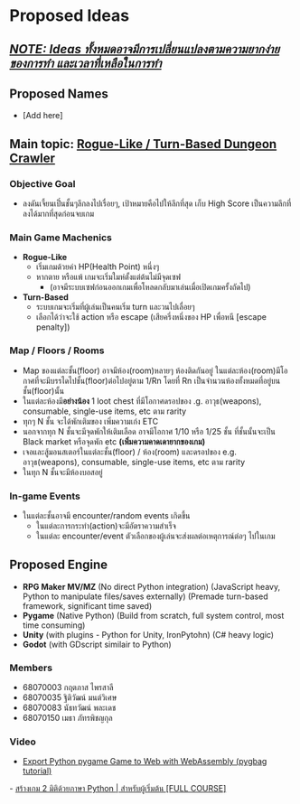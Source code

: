 # Proposed Ideas
## <u><i>NOTE: Ideas ทั้งหมดอาจมีการเปลี่ยนแปลงตามความยากง่ายของการทำ และเวลาที่เหลือในการทำ</i></u>
## Proposed Names
- [Add here]

## Main topic: <u>Rogue-Like / Turn-Based Dungeon Crawler</u>
### Objective Goal
- ลงดันเจี้ยนเป็๋นชั้นๆลึกลงไปเรื่อยๆ, เป้าหมายคือไปให้ลึกที่สุด เก็บ High Score เป็นความลึกที่ลงได้มากที่สุดก่อนจบเกม

### Main Game Machenics
- **Rogue-Like**
	- เริ่มเกมด้วยค่า HP(Health Point) หนึ่งๆ
	- หากตาย หรือแพ้ เกมจะเริ่มใมห่ตั้งแต่ต้นไม่มีจุดเซฟ
		- (อาจมีระบบเซฟก่อนออกเกมเพื่อโหลดกลับมาเล่นเมื่อเปิดเกมครั้งถัดไป)
- **Turn-Based**
	- ระบบเกมจะเริ่มที่ผู้เล่นเป็นคนเริ่ม turn และวนไปเลื่อยๆ
	- เลือกได้ว่าจะใช้ action หรือ escape (เสียครึ่งหนึ่งของ HP เพื่อหนี [escape penalty])

### Map / Floors / Rooms
- Map ของแต่ละชั้น(floor) อาจมีห้อง(room)หลายๆ ห้องติดกันอยู่ ในแต่ละห้อง(room)มีโอกาศที่จะมีบรรไดไปชั้น(floor)ต่อไปอยู่ตาม 1/Rn โดยที่ Rn เป็นจำนวนห้องทั้งหมดที่อยู่บนชั้น(floor)นั้น
- ในแต่ละห้องมี**อย่างน้อง** 1 loot chest ที่มีโอกาศดรอปของ .g. อาวุธ(weapons), consumable, single-use items, etc ตาม rarity
- ทุกๆ N ชั้น จะได้พักเติมของ เพิ่มความเก่ง ETC
- นอกจากทุก N ชั้นจะมีจุดพักให้เติมเลือด อาจมีโอกาศ 1/10 หรือ 1/25 ชั้น ที่ชั้นนั้นจะเป็น Black market หรือจุดพัก etc **(เพิ่มความคาดเดายากของเกม)**
- เจอและสู้มอนสเตอร์ในแต่ละชั้น(floor) / ห้อง(room) และดรอปของ e.g. อาวุธ(weapons), consumable, single-use items, etc ตาม rarity
- ในทุก N ชั้นจะมีห้องบอสอยู่

### In-game Events
- ในแต่ละชั้นอาจมี encounter/random events เกิดขึ้น
	- ในแต่ละการกระทำ(action)จะมีอัตราความสำเร็จ
	- ในแต่ละ encounter/event ตัวเลือกของผู้เล่นจะส่งผลต่อเหตุการณ์ต่อๆ ไปในเกม

## Proposed Engine
- **RPG Maker MV/MZ** (No direct Python integration) (JavaScript heavy, Python to manipulate files/saves externally) (Premade turn-based framework, significant time saved)
- **Pygame** (Native Python) (Build from scratch, full system control, most time consuming)
- **Unity** (with plugins - Python for Unity, IronPytohn) (C# heavy logic)
- **Godot** (with GDscript similair to Python)

### Members
- 68070003 กฤตภาส ไพรสาลี
- 68070035 ฐิติวัฒน์ มนต์วิเศษ
- 68070083 นัธทวัฒน์ พละเดช
- 68070150 เมธา ภัทรพิชญกุล

### Video
- <a href="https://www.youtube.com/watch?v=q25i2CCNvis" target="_blank" >Export Python pygame Game to Web with WebAssembly (pygbag tutorial)
</a>
- <a href="https://www.youtube.com/watch?v=2-UltIb7k5g&list=PLltVQYLz1BMChq8HEmg28yxDEaxk3DVaa" target="_blank" > สร้างเกม 2 มิติด้วยภาษา Python | สำหรับผู้เริ่มต้น [FULL COURSE]
 </a>
